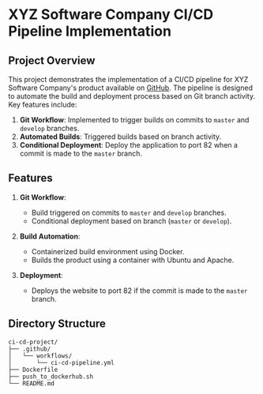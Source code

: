 # XYZ Software Company CI/CD Pipeline Implementation

## Project Overview

This project demonstrates the implementation of a CI/CD pipeline for XYZ Software Company's product available on [GitHub](https://github.com/hshar/website.git). The pipeline is designed to automate the build and deployment process based on Git branch activity. Key features include:
1. **Git Workflow**: Implemented to trigger builds on commits to `master` and `develop` branches.
2. **Automated Builds**: Triggered builds based on branch activity.
3. **Conditional Deployment**: Deploy the application to port 82 when a commit is made to the `master` branch.

## Features

1. **Git Workflow**:
    - Build triggered on commits to `master` and `develop` branches.
    - Conditional deployment based on branch (`master` or `develop`).

2. **Build Automation**:
    - Containerized build environment using Docker.
    - Builds the product using a container with Ubuntu and Apache.

3. **Deployment**:
    - Deploys the website to port 82 if the commit is made to the `master` branch.

## Directory Structure

```plaintext
ci-cd-project/
├── .github/
│   └── workflows/
│       └── ci-cd-pipeline.yml
├── Dockerfile
├── push_to_dockerhub.sh
└── README.md
